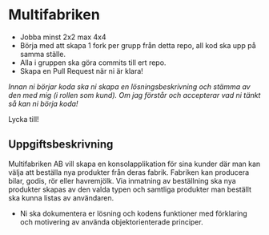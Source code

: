 # Multifabriken

* Jobba minst 2x2 max 4x4
* Börja med att skapa 1 fork per grupp från detta repo, all kod ska upp på samma ställe.
* Alla i gruppen ska göra commits till ert repo.
* Skapa en Pull Request när ni är klara!

*Innan ni börjar koda ska ni skapa en lösningsbeskrivning och stämma av den med mig (i rollen som kund). Om jag förstår och accepterar vad ni tänkt så kan ni börja koda!*

Lycka till!

## Uppgiftsbeskrivning 
Multifabriken AB vill skapa en konsolapplikation för sina kunder där man kan välja att beställa nya produkter från deras fabrik.
Fabriken kan producera bilar, godis, rör eller havremjölk. Via inmatning av beställning ska nya produkter skapas av den valda typen och samtliga produkter man beställt ska kunna listas av användaren. 


* Ni ska dokumentera er lösning och kodens funktioner med förklaring och motivering av använda objektorienterade principer.
